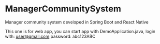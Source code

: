 # ManagerCommunitySystem
Manager community system developed in Spring Boot and React Native

This one is for web app, you can start app with DemoApplication.java,
login with: user@gmail.com
password: abc123ABC
